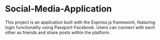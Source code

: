 # Social-Media-Application
This project is an application built with the Express.js framework, featuring login functionality using Passport-Facebook. Users can connect with each other as friends and share posts within the platform.
